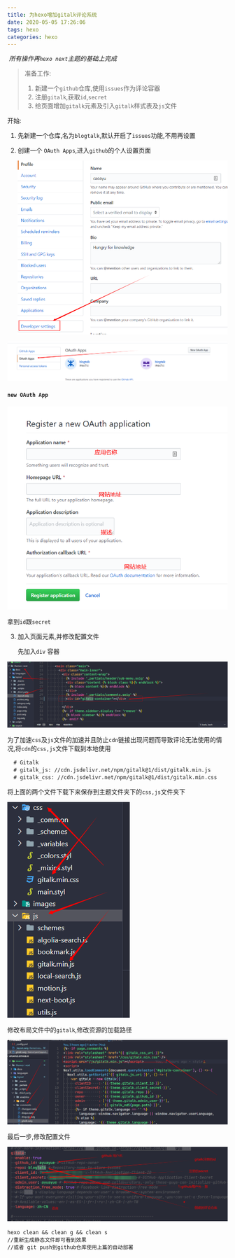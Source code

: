 ```yaml
---
title: 为hexo增加gitalk评论系统
date: 2020-05-05 17:26:06
tags: hexo
categories: hexo
---
```


​	*所有操作再`hexo next`主题的基础上完成*

> 准备工作:
>
> 1. 新建一个`github`仓库,使用`issues`作为评论容器
> 2. 注册`gitalk`,获取`id`,`secret`
> 3. 给页面增加`gitalk`元素及引入`gitalk`样式表及`js`文件

<!--more-->

开始:

1. 先新建一个仓库,名为`blogtalk`,默认开启了`issues`功能,不用再设置

2. 创建一个  `OAuth Apps`,进入`github`的个人设置页面

   ![1588671265242](hexo-gitalk/1588671265242.png)

![1588671347611](hexo-gitalk/1588671347611.png)

#### `new OAuth App`

![1588671405735](hexo-gitalk/1588671405735.png)

拿到`id`跟`secret`

3. 加入页面元素,并修改配置文件

   先加入`div` 容器

![1588671747938](hexo-gitalk/1588671747938.png)

为了加速`css`及`js`文件的加速并且防止`cdn`链接出现问题而导致评论无法使用的情况,将`cdn`的`css,js`文件下载到本地使用

```html
  # Gitalk
  # gitalk_js: //cdn.jsdelivr.net/npm/gitalk@1/dist/gitalk.min.js
  # gitalk_css: //cdn.jsdelivr.net/npm/gitalk@1/dist/gitalk.min.css
```

将上面的两个文件下载下来保存到主题文件夹下的`css,js`文件夹下

![1588672004557](hexo-gitalk/1588672004557.png)

修改布局文件中的`gitalk`,修改资源的加载路径

![1588672102302](hexo-gitalk/1588672102302.png)

最后一步,修改配置文件

![1588672310349](hexo-gitalk/1588672310349.png)

```
hexo clean && clean g && clean s
//重新生成静态文件即可看到效果
//或者 git push到github仓库使用上篇的自动部署
```

